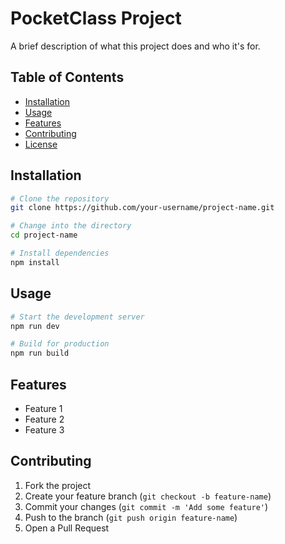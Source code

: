 # PocketClass Project

A brief description of what this project does and who it's for.

## Table of Contents

- [Installation](#installation)
- [Usage](#usage)
- [Features](#features)
- [Contributing](#contributing)
- [License](#license)

## Installation

```bash
# Clone the repository
git clone https://github.com/your-username/project-name.git

# Change into the directory
cd project-name

# Install dependencies
npm install
```

## Usage

```bash
# Start the development server
npm run dev

# Build for production
npm run build
```

## Features

- Feature 1
- Feature 2
- Feature 3

## Contributing

1. Fork the project
2. Create your feature branch (`git checkout -b feature-name`)
3. Commit your changes (`git commit -m 'Add some feature'`)
4. Push to the branch (`git push origin feature-name`)
5. Open a Pull Request


